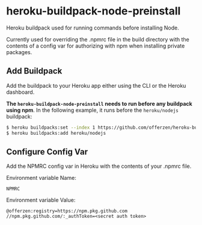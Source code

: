 # heroku-buildpack-node-preinstall
Heroku buildpack used for running commands before installing Node. 

Currently used for overriding the .npmrc file in the build directory with the contents of a config var for authorizing with npm when installing private packages.

## Add Buildpack
Add the buildpack to your Heroku app either using the CLI or the Heroku dashboard. 

**The `heroku-buildpack-node-preinstall` needs to run before any buildpack using npm**. In the following example, it runs before the `heroku/nodejs` buildpack:
```bash
$ heroku buildpacks:set --index 1 https://github.com/offerzen/heroku-buildpack-node-preinstall.git
$ heroku buildpacks:add heroku/nodejs
```

## Configure Config Var
Add the NPMRC config var in Heroku with the contents of your .npmrc file.

Environment variable Name:
```
NPMRC
```
Environment variable Value: 
```
@offerzen:registry=https://npm.pkg.github.com
//npm.pkg.github.com/:_authToken=<secret auth token>
```
